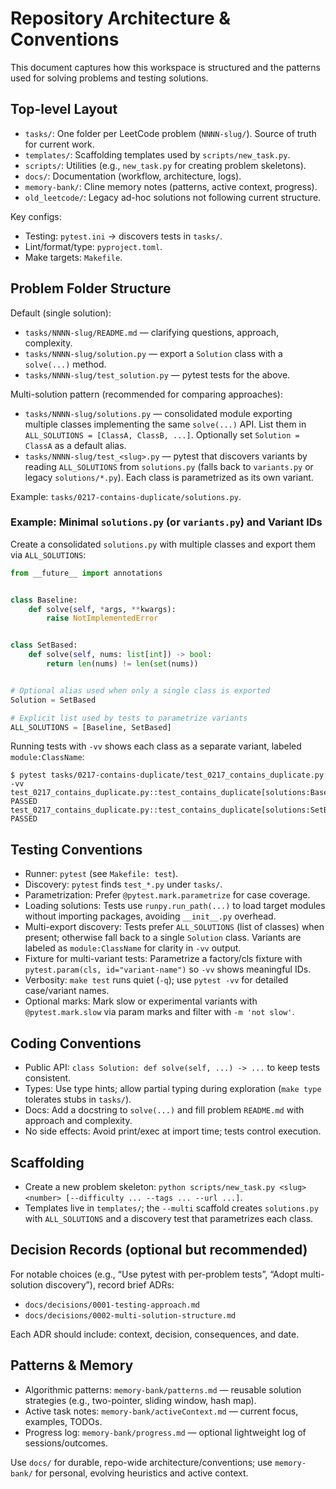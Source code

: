 # Repository Architecture & Conventions

This document captures how this workspace is structured and the patterns used for solving problems and testing solutions.

## Top-level Layout

- `tasks/`: One folder per LeetCode problem (`NNNN-slug/`). Source of truth for current work.
- `templates/`: Scaffolding templates used by `scripts/new_task.py`.
- `scripts/`: Utilities (e.g., `new_task.py` for creating problem skeletons).
- `docs/`: Documentation (workflow, architecture, logs).
- `memory-bank/`: Cline memory notes (patterns, active context, progress).
- `old_leetcode/`: Legacy ad-hoc solutions not following current structure.

Key configs:
- Testing: `pytest.ini` → discovers tests in `tasks/`.
- Lint/format/type: `pyproject.toml`.
- Make targets: `Makefile`.

## Problem Folder Structure

Default (single solution):
- `tasks/NNNN-slug/README.md` — clarifying questions, approach, complexity.
- `tasks/NNNN-slug/solution.py` — export a `Solution` class with a `solve(...)` method.
- `tasks/NNNN-slug/test_solution.py` — pytest tests for the above.

Multi-solution pattern (recommended for comparing approaches):
- `tasks/NNNN-slug/solutions.py` — consolidated module exporting multiple classes implementing the same `solve(...)` API. List them in `ALL_SOLUTIONS = [ClassA, ClassB, ...]`. Optionally set `Solution = ClassA` as a default alias.
- `tasks/NNNN-slug/test_<slug>.py` — pytest that discovers variants by reading `ALL_SOLUTIONS` from `solutions.py` (falls back to `variants.py` or legacy `solutions/*.py`). Each class is parametrized as its own variant.

Example: `tasks/0217-contains-duplicate/solutions.py`.

### Example: Minimal `solutions.py` (or `variants.py`) and Variant IDs

Create a consolidated `solutions.py` with multiple classes and export them via `ALL_SOLUTIONS`:

```python
from __future__ import annotations


class Baseline:
    def solve(self, *args, **kwargs):
        raise NotImplementedError


class SetBased:
    def solve(self, nums: list[int]) -> bool:
        return len(nums) != len(set(nums))


# Optional alias used when only a single class is exported
Solution = SetBased

# Explicit list used by tests to parametrize variants
ALL_SOLUTIONS = [Baseline, SetBased]
```

Running tests with `-vv` shows each class as a separate variant, labeled `module:ClassName`:

```
$ pytest tasks/0217-contains-duplicate/test_0217_contains_duplicate.py -vv
test_0217_contains_duplicate.py::test_contains_duplicate[solutions:Baseline] PASSED
test_0217_contains_duplicate.py::test_contains_duplicate[solutions:SetBased] PASSED
```

## Testing Conventions

- Runner: `pytest` (see `Makefile: test`).
- Discovery: `pytest` finds `test_*.py` under `tasks/`.
- Parametrization: Prefer `@pytest.mark.parametrize` for case coverage.
- Loading solutions: Tests use `runpy.run_path(...)` to load target modules without importing packages, avoiding `__init__.py` overhead.
- Multi-export discovery: Tests prefer `ALL_SOLUTIONS` (list of classes) when present; otherwise fall back to a single `Solution` class. Variants are labeled as `module:ClassName` for clarity in `-vv` output.
- Fixture for multi-variant tests: Parametrize a factory/cls fixture with `pytest.param(cls, id="variant-name")` so `-vv` shows meaningful IDs.
- Verbosity: `make test` runs quiet (`-q`); use `pytest -vv` for detailed case/variant names.
- Optional marks: Mark slow or experimental variants with `@pytest.mark.slow` via param marks and filter with `-m 'not slow'`.

## Coding Conventions

- Public API: `class Solution: def solve(self, ...) -> ...` to keep tests consistent.
- Types: Use type hints; allow partial typing during exploration (`make type` tolerates stubs in `tasks/`).
- Docs: Add a docstring to `solve(...)` and fill problem `README.md` with approach and complexity.
- No side effects: Avoid print/exec at import time; tests control execution.

## Scaffolding

- Create a new problem skeleton: `python scripts/new_task.py <slug> <number> [--difficulty ... --tags ... --url ...]`.
- Templates live in `templates/`; the `--multi` scaffold creates `solutions.py` with `ALL_SOLUTIONS` and a discovery test that parametrizes each class.

## Decision Records (optional but recommended)

For notable choices (e.g., “Use pytest with per-problem tests”, “Adopt multi-solution discovery”), record brief ADRs:
- `docs/decisions/0001-testing-approach.md`
- `docs/decisions/0002-multi-solution-structure.md`

Each ADR should include: context, decision, consequences, and date.

## Patterns & Memory

- Algorithmic patterns: `memory-bank/patterns.md` — reusable solution strategies (e.g., two-pointer, sliding window, hash map).
- Active task notes: `memory-bank/activeContext.md` — current focus, examples, TODOs.
- Progress log: `memory-bank/progress.md` — optional lightweight log of sessions/outcomes.

Use `docs/` for durable, repo-wide architecture/conventions; use `memory-bank/` for personal, evolving heuristics and active context.
